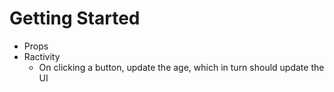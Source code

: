 # Getting Started

- Props
- Ractivity
	- On clicking a button, update the age, which in turn should update the UI
